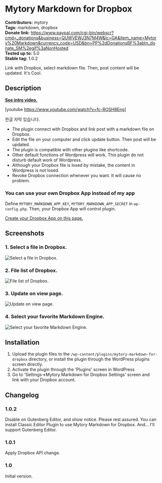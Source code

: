 # Mytory Markdown for Dropbox 
**Contributors:** mytory  
**Tags:** markdown, dropbox  
**Donate link:** https://www.paypal.com/cgi-bin/webscr?cmd=_donations&business=QUWVEWJ3N7M4W&lc=GA&item_name=Mytory%20Markdown&currency_code=USD&bn=PP%2dDonationsBF%3abtn_donate_SM%2egif%3aNonHosted  
**Tested up to:** 5.0  
**Stable tag:** 1.0.2  

Link with Dropbox, select markdown file. Then, post content will be updated. It's Cool.


## Description 

**[See intro video.](https://youtu.be/fc-ROSH8Eng)**

[youtube https://www.youtube.com/watch?v=fc-ROSH8Eng]

한글 자막 있습니다.

* The plugin connect with Dropbox and link post with a markdown file on Dropbox.
* Edit the file on your computer and click update button. Then post will be updated.
* The plugin is compatible with other plugins like shortcode.
* Other default functions of Wordpress will work. This plugin do not disturb default work of Wordpress.
* Although your Dropbox file is losed by mistake, the content in Wordpress is not losed.
* Revoke Dropbox connection whenever you want. It will cause no problem.


### You can use your own Dropbox App instead of my app 

Define `MYTORY_MARKDOWN_APP_KEY`, `MYTORY_MARKDOWN_APP_SECRET` in `wp-config.php`. Then, your Dropbox App will control plugin.

[Create your Dropbox App on this page.](https://www.dropbox.com/developers/apps)


## Screenshots 

### 1. Select a file in Dropbox.
![Select a file in Dropbox.](https://ps.w.org/mytory-markdown-for-dropbox/assets/screenshot-1.jpg)

### 2. File list of Dropbox.
![File list of Dropbox.](https://ps.w.org/mytory-markdown-for-dropbox/assets/screenshot-2.jpg)

### 3. Update on view page.
![Update on view page.](https://ps.w.org/mytory-markdown-for-dropbox/assets/screenshot-3.jpg)

### 4. Select your favorite Markdown Engine.
![Select your favorite Markdown Engine.](https://ps.w.org/mytory-markdown-for-dropbox/assets/screenshot-4.jpg)



## Installation 

1. Upload the plugin files to the `/wp-content/plugins/mytory-markdown-for-dropbox` directory, or install the plugin through the WordPress plugins screen directly.
1. Activate the plugin through the 'Plugins' screen in WordPress
1. Go to 'Settings->Mytory Markdown for Dropbox Settings' screen and link with your Dropbox account.


## Changelog 


### 1.0.2 

Disable on Gutenberg Editor, and show notice. Please rest assured. You can install Classic Editor Plugin
to use Mytory Markdown for Dropbox. And... I'll support Gutenberg Editor.


### 1.0.1 

Apply Dropbox API change.


### 1.0 

Initial version.
